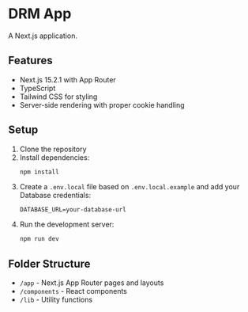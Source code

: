# DRM App

A Next.js application.

## Features

-   Next.js 15.2.1 with App Router
-   TypeScript
-   Tailwind CSS for styling
-   Server-side rendering with proper cookie handling

## Setup

1. Clone the repository
2. Install dependencies:
    ```bash
    npm install
    ```
3. Create a `.env.local` file based on `.env.local.example` and add your Database credentials:
    ```
    DATABASE_URL=your-database-url
    ```
4. Run the development server:
    ```bash
    npm run dev
    ```

## Folder Structure

-   `/app` - Next.js App Router pages and layouts
-   `/components` - React components
-   `/lib` - Utility functions
